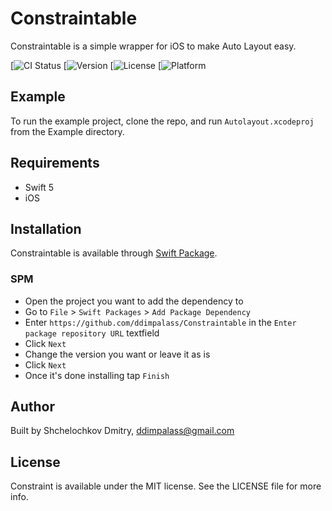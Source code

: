 # Constraintable

Constraintable is a simple wrapper for iOS to make Auto Layout easy.

[![CI Status](https://img.shields.io/badge/build-available-emerald)
[![Version](https://img.shields.io/badge/package-1.0.0-redbuild)
[![License](https://img.shields.io/badge/license-MIT-lightgray)
[![Platform](https://img.shields.io/badge/platform-iOS_-red)

## Example

To run the example project, clone the repo, and run `Autolayout.xcodeproj` from the Example directory.

## Requirements
* Swift 5
* iOS

## Installation
Constraintable is available through [Swift Package](https://swift.org/package-manager/).

### SPM
* Open the project you want to add the dependency to
* Go to `File` > `Swift Packages` > `Add Package Dependency`
* Enter `https://github.com/ddimpalass/Constraintable` in the `Enter package repository URL` textfield
* Click `Next`
* Change the version you want or leave it as is
* Click `Next`
* Once it's done installing tap `Finish` 

## Author

Built by Shchelochkov Dmitry, <ddimpalass@gmail.com>

## License

Constraint is available under the MIT license. See the LICENSE file for more info.
